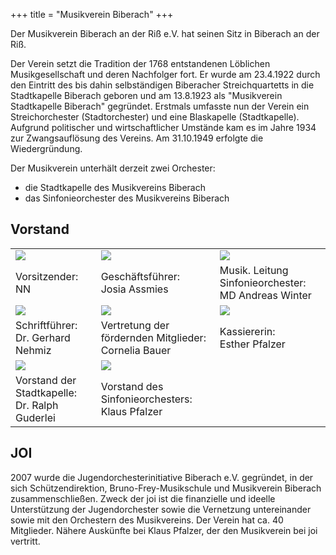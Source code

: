 +++
title = "Musikverein Biberach"
+++

Der Musikverein Biberach an der Riß e.V. hat seinen Sitz in Biberach an der Riß.

Der Verein setzt die Tradition der 1768 entstandenen Löblichen Musikgesellschaft und deren Nachfolger fort. Er wurde am 23.4.1922 durch den Eintritt des bis dahin selbständigen Biberacher Streichquartetts in die Stadtkapelle Biberach geboren und am 13.8.1923 als "Musikverein Stadtkapelle Biberach" gegründet. Erstmals umfasste nun der Verein ein Streichorchester (Stadtorchester) und eine Blaskapelle (Stadtkapelle). Aufgrund politischer und wirtschaftlicher Umstände kam es im Jahre 1934 zur Zwangsauflösung des Vereins. Am 31.10.1949 erfolgte die Wiedergründung.

Der Musikverein unterhält derzeit zwei Orchester:

 - die Stadtkapelle des Musikvereins Biberach
 - das Sinfonieorchester des Musikvereins Biberach

## Vorstand

|          |                    |            |
|----------|--------------------|------------|
|<img src="/img/Portrait_Placeholder.png" class="img-responsive img-responsive-table" >|<img src="../Josia_Assmies.jpg" class="img-responsive img-responsive-table" >|<img src="../Andreas_Winter.jpg" class="img-responsive img-responsive-table" >|
| Vorsitzender: <br /> NN | Geschäftsführer: <br />Josia Assmies | Musik. Leitung Sinfonieorchester: <br />MD Andreas Winter|
|<img src="../Gerhard_Nehmiz.jpg" class="img-responsive-table" >|<img src="../Cornelia_Bauer.jpg" class="img-responsive-table" >|<img src="../Esther_Pfalzer.jpg" class="img-responsive-table" >|
| Schriftführer: <br />Dr. Gerhard Nehmiz | Vertretung der fördernden Mitglieder: <br />Cornelia Bauer |Kassiererin: <br />Esther Pfalzer|
|<img src="../Ralph_Guderlei.png" class="img-responsive-table" >|<img src="../Klaus_Pfalzer.jpg" class="img-responsive-table"  >||
| Vorstand der Stadtkapelle: <br />Dr. Ralph Guderlei | Vorstand des Sinfonieorchesters: <br />Klaus Pfalzer | |

## JOI

2007 wurde die Jugendorchesterinitiative Biberach e.V. gegründet, in der sich Schützendirektion, Bruno-Frey-Musikschule und Musikverein Biberach zusammenschließen. Zweck der joi ist die finanzielle und ideelle Unterstützung der Jugendorchester sowie die Vernetzung untereinander sowie mit den Orchestern des Musikvereins. Der Verein hat ca. 40 Mitglieder. Nähere Auskünfte bei Klaus Pfalzer, der den Musikverein bei joi vertritt.

